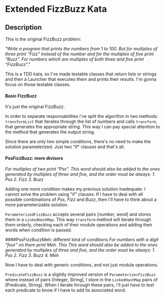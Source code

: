 # Extended FizzBuzz Kata

## Description
This is the original FizzBuzz problem:
 
*"Write a program that prints the numbers from 1 to 100. But for multiples of three print “Fizz” instead of the number and for the multiples of five print “Buzz”. For numbers which are multiples of both three and five print “FizzBuzz”."*

This is a TDD kata, so I've made testable classes that return lists or strings and then a Launcher that executes them and prints their results. I'm gonna focus on those testable classes.

#### Basic FizzBuzz 
It's just the original FizzBuzz. 

In order to separate responsabilities i've split the algorithm in two methods: `transformList` that iterates through the list of numbers and calls `transform`, that generates the appropriate string. This way I can pay special attention to the method that generates the output string. 

Since there are only two simple conditions, there's no need to make the solution parameterized. Just two "if" clauses and that's all.
#### PssFizzBuzz: more divisors 
*For multiples of two print "Pss". This word should also be added to the ones generated by multiples of three and five, and the order must be always:*
*1. Pss*
*2. Fizz*
*3. Buzz*

Adding one more condition makes my previous solution inadequate. I cannot solve the problem using "if" clauses. If I have to deal with all possible combinations of *Pss*, *Fizz* and *Buzz*, then I'll have to think about a more parameterizable solution.

`ParameterizedFizzBuzz` accepts several pairs [*number, word*] and stores them in a `LinkedHashMap`. This way `transform` method will iterate through them orderly, checking each of their module operations and adding their words when condition is passed.

####PssFizzBuzzMeh: different kind of conditions
*For numbers with a digit "four" on them print Meh. This This word should also be added to the ones generated by multiples of three and five, and the order must be always:*
*1. Pss*
*2. Fizz*
*3. Buzz*
*4. Meh*

Now I have to deal with generic conditions, and not just module operations.

`PredicateFizzBuzz` is a slightly improved version of `ParameterizecFizzBuzz` where instead of pairs [Integer, String], I store in the `LinkedHashMap` pairs of [Predicate, String]. When I iterate through these pairs, i'll just have to test each predicate to know if I have to add its associated word. 